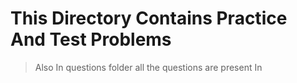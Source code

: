 # This Directory Contains Practice And Test Problems 

> Also In questions folder all the questions are present 
> In 